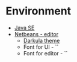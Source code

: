 # Environment

* [Java SE](https://www.oracle.com/technetwork/java/javase/downloads/jdk8-downloads-2133151.html) 
* [Netbeans - editor](https://netbeans.org/)
  + [Darkula theme](http://plugins.netbeans.org/plugin/62424/darcula-laf-for-netbeans) 
  + Font for UI - ``
  + Font for editor - ``